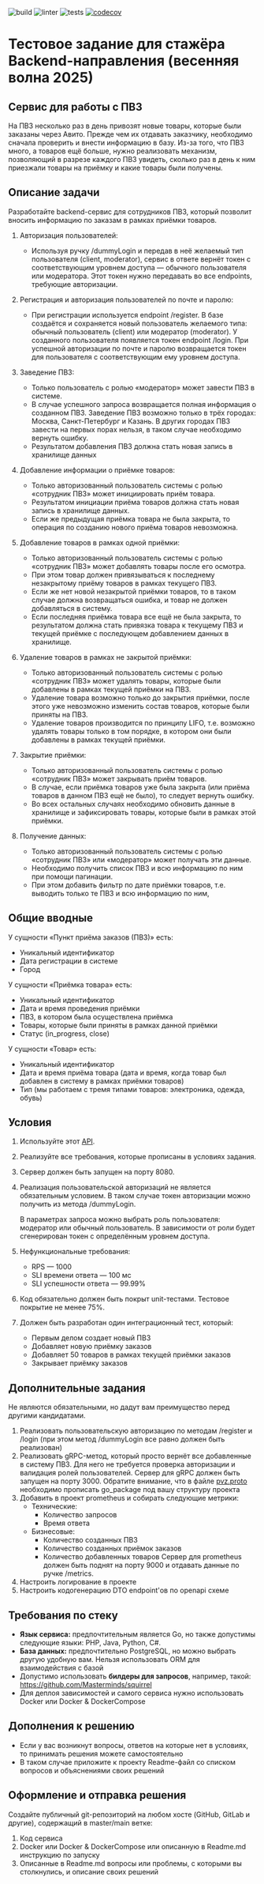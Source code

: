 ![build](https://github.com/khostya/pvz/actions/workflows/build.yml/badge.svg?event=push)
![linter](https://github.com/khostya/pvz/actions/workflows/linter.yml/badge.svg?event=push)
![tests](https://github.com/khostya/pvz/actions/workflows/coverage.yml/badge.svg?event=push)
[![codecov](https://codecov.io/gh/khostya/pvz/graph/badge.svg?token=2SBOQVPQU0)](https://codecov.io/gh/khostya/pvz)

# Тестовое задание для стажёра Backend-направления (весенняя волна 2025)

## Сервис для работы с ПВЗ

На ПВЗ несколько раз в день привозят новые товары, которые были заказаны через Авито. Прежде чем их отдавать заказчику, необходимо сначала проверить и внести информацию в базу. Из-за того, что ПВЗ много, а товаров ещё больше, нужно реализовать механизм, позволяющий в разрезе каждого ПВЗ увидеть, сколько раз в день к ним приезжали товары на приёмку и какие товары были получены.

## Описание задачи

Разработайте backend-сервис для сотрудников ПВЗ, который позволит вносить информацию по заказам в рамках приёмки товаров.

1. Авторизация пользователей:
    * Используя ручку /dummyLogin и передав в неё желаемый тип пользователя (client, moderator),
      сервис в ответе вернёт токен с соответствующим уровнем доступа — обычного пользователя или модератора.
      Этот токен нужно передавать во все endpoints, требующие авторизации.

2. Регистрация и авторизация пользователей по почте и паролю:
    * При регистрации используется endpoint /register.
      В базе создаётся и сохраняется новый пользователь желаемого типа: обычный пользователь (client) или модератор (moderator).
      У созданного пользователя появляется токен endpoint /login.
      При успешной авторизации по почте и паролю возвращается токен для пользователя с соответствующим ему уровнем доступа.

3. Заведение ПВЗ:
    * Только пользователь с ролью «модератор» может завести ПВЗ в системе.
    * В случае успешного запроса возвращается полная информация о созданном ПВЗ. Заведение ПВЗ возможно только в трёх городах: Москва, Санкт-Петербург и Казань. В других городах ПВЗ завести на         первых порах нельзя, в таком случае необходимо вернуть ошибку.
    * Результатом добавления ПВЗ должна стать новая запись в хранилище данных

4. Добавление информации о приёмке товаров:
    * Только авторизованный пользователь системы с ролью «сотрудник ПВЗ» может инициировать приём товара.
    * Результатом инициации приёма товаров должна стать новая запись в хранилище данных.
    * Если же предыдущая приёмка товара не была закрыта, то операция по созданию нового приёма товаров невозможна.

5. Добавление товаров в рамках одной приёмки:
    * Только авторизованный пользователь системы с ролью «сотрудник ПВЗ» может добавлять товары после его осмотра.
    * При этом товар должен привязываться к последнему незакрытому приёму товаров в рамках текущего ПВЗ.
    * Если же нет новой незакрытой приёмки товаров, то в таком случае должна возвращаться ошибка, и товар не должен добавляться в систему.
    * Если последняя приёмка товара все ещё не была закрыта, то результатом должна стать привязка товара к текущему ПВЗ и текущей приёмке с последующем добавлением данных в хранилище.

6. Удаление товаров в рамках не закрытой приёмки:
    * Только авторизованный пользователь системы с ролью «сотрудник ПВЗ» может удалять товары, которые были добавлены
      в рамках текущей приёмки на ПВЗ.
    * Удаление товара возможно только до закрытия приёмки, после этого уже невозможно изменить состав товаров, которые
      были приняты на ПВЗ.
    * Удаление товаров производится по принципу LIFO, т.е. возможно удалять товары только в том порядке, в котором
      они были добавлены в рамках текущей приёмки.

7. Закрытие приёмки:
    * Только авторизованный пользователь системы с ролью «сотрудник ПВЗ» может закрывать приём товаров.
    * В случае, если приёмка товаров уже была закрыта (или приёма товаров в данном ПВЗ ещё не было),
      то следует вернуть ошибку.
    * Во всех остальных случаях необходимо обновить данные в хранилище и зафиксировать товары,
      которые были в рамках этой приёмки.

8. Получение данных:
    * Только авторизованный пользователь системы с ролью «сотрудник ПВЗ» или «модератор» может получать эти данные.
    * Необходимо получить список ПВЗ и всю информацию по ним при помощи пагинации.
    * При этом добавить фильтр по дате приёмки товаров, т.е. выводить только те ПВЗ и всю информацию по ним,

## Общие вводные

У сущности «Пункт приёма заказов (ПВЗ)» есть:
* Уникальный идентификатор
* Дата регистрации в системе
* Город

У сущности «Приёмка товара» есть:
* Уникальный идентификатор
* Дата и время проведения приёмки
* ПВЗ, в котором была осуществлена приёмка
* Товары, которые были приняты в рамках данной приёмки
* Статус (in_progress, close)

У сущности «Товар» есть:
* Уникальный идентификатор
* Дата и время приёма товара (дата и время, когда товар был добавлен в систему в рамках приёмки товаров)
* Тип (мы работаем с тремя типами товаров: электроника, одежда, обувь)

## Условия

1. Используйте этот [API](swagger.yaml).
2. Реализуйте все требования, которые прописаны в условиях задания.
3. Сервер должен быть запущен на порту 8080.
4. Реализация пользовательской авторизаций не является обязательным условием. В таком случае токен авторизации можно получить из метода /dummyLogin.

   В параметрах запроса можно выбрать роль пользователя: модератор или обычный пользователь.
   В зависимости от роли будет сгенерирован токен с определённым уровнем доступа.
6. Нефункциональные требования:
    * RPS — 1000
    * SLI времени ответа — 100 мс
    * SLI успешности ответа — 99.99%
7. Код обязательно должен быть покрыт unit-тестами. Тестовое покрытие не менее 75%.
8. Должен быть разработан один интеграционный тест, который:
    * Первым делом создает новый ПВЗ
    * Добавляет новую приёмку заказов
    * Добавляет 50 товаров в рамках текущей приёмки заказов
    * Закрывает приёмку заказов

## Дополнительные задания

Не являются обязательными, но дадут вам преимущество перед другими кандидатами.

1. Реализовать пользовательскую авторизацию по методам /register и /login
   (при этом метод /dummyLogin все равно должен быть реализован)
2. Реализовать gRPC-метод, который просто вернёт все добавленные в систему ПВЗ. Для него не
   требуется проверка авторизации и валидация ролей пользователей. Сервер для gRPC должен быть запущен на порту 3000.
   Обратите внимание, что в файле [pvz.proto](pvz.proto) необходимо прописать go_package под вашу структуру проекта
3. Добавить в проект prometheus и собирать следующие метрики:
    * Технические:
        * Количество запросов
        * Время ответа
    * Бизнесовые:
        * Количество созданных ПВЗ
        * Количество созданных приёмок заказов
        * Количество добавленных товаров
          Сервер для prometheus должен быть поднят на порту 9000 и отдавать данные по ручке /metrics.
4. Настроить логирование в проекте
5. Настроить кодогенерацию DTO endpoint'ов по openapi схеме

## Требования по стеку

* **Язык сервиса:** предпочтительным является Go, но также допустимы следующие языки: PHP, Java, Python, C#.
* **База данных:** предпочтительно PostgreSQL, но можно выбрать другую удобную вам. Нельзя использовать ORM для взаимодействия с базой
* Допустимо использовать **билдеры для запросов**, например, такой: https://github.com/Masterminds/squirrel
* Для деплоя зависимостей и самого сервиса нужно использовать Docker или Docker & DockerCompose

## Дополнения к решению
* Если у вас возникнут вопросы, ответов на которые нет в условиях, то принимать решения можете самостоятельно
* В таком случае приложите к проекту Readme-файл со списком вопросов и объяснениями своих решений

## Оформление и отправка решения

Создайте публичный git-репозиторий на любом хосте (GitHub, GitLab и другие), содержащий в master/main ветке:

1. Код сервиса
2. Docker или Docker & DockerCompose или описанную в Readme.md инструкцию по запуску
3. Описанные в Readme.md вопросы или проблемы, с которыми вы столкнулись, и описание своих решений